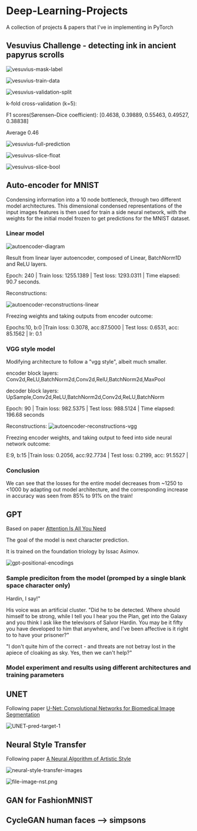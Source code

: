 # Deep-Learning-Projects
A collection of projects &amp; papers that I've in implementing in PyTorch


## Vesuvius Challenge - detecting ink in ancient papyrus scrolls

![vesuvius-mask-label](/Images/vesuvius-mask-label.png)

![vesuvius-train-data](/Images/vesuvius-train-data.png)

![vesuvius-validation-split](/Images/vesuvius-validation-split.png)

k-fold cross-validation (k=5):

F1 scores(Sørensen–Dice coefficient):  [0.4638, 0.39889, 0.55463, 0.49527, 0.38838]

Average 0.46

![vesuvius-full-prediction](/Images/vesuvius-full-prediction.png)

![vesuivus-slice-float](/Images/vesuivus-slice-float.png)

![vesuivus-slice-bool](/Images/vesuivus-slice-bool.png)

## Auto-encoder for MNIST

Condensing information into a 10 node bottleneck, through two different model architectures. This dimensional condensed representations of the input images features is then used for train a side neural network, with the weights for the initial model frozen to get predictions for the MNIST dataset.

### Linear model

![autoencoder-diagram](/Images/autoencoder-diagram.png)

Result from linear layer autoencoder, composed of Linear, BatchNorm1D and ReLU layers.

Epoch: 240 | Train loss: 1255.1389 | Test loss: 1293.0311 | Time elapsed: 90.7 seconds.

Reconstructions:

![autoencoder-reconstructions-linear](/Images/autoencoder-reconstructions-linear.png)

Freezing weights and taking outputs from encoder outcome:

Epochs:10, b:0 |Train loss: 0.3078, acc:87.5000 | Test loss: 0.6531, acc: 85.1562 | lr: 0.1

### VGG style model

Modifying architecture to follow a "vgg style", albeit much smaller.

encoder block layers: Conv2d,ReLU,BatchNorm2d,Conv2d,RelU,BatchNorm2d,MaxPool

decoder block layers: UpSample,Conv2d,ReLU,BatchNorm2d,Conv2d,ReLU,BatchNorm

Epoch: 90 | Train loss: 982.5375 | Test loss: 988.5124 | Time elapsed: 196.68 seconds

Reconstructions:
![autoencoder-reconstructions-vgg](/Images/autoencoder-reconstructions-vgg.png)

Freezing encoder weights, and taking output to feed into side neural network outcome:

E:9, b:15 |Train loss: 0.2056, acc:92.7734 | Test loss: 0.2199, acc: 91.5527 | 

### Conclusion

We can see that the losses for the entire model decreases from ~1250 to <1000 by adapting out model architecture, and the corresponding increase in accuracy was seen from 85% to 91% on the train!

## GPT

Based on paper [Attention Is All You Need](https://arxiv.org/abs/1706.03762)

The goal of the model is next character prediction.

It is trained on the foundation triology by Issac Asimov.

![gpt-positional-encodings](/Images/gpt-positional-encodings.png)


### Sample prediciton from the model (promped by a single blank space character only)

Hardin, I say!" 

His voice was an artificial cluster. "Did he to be detected. Where should himself to be strong, 
while I tell you I hear you the Plan, get into the Galaxy and you think I ask like the televisors 
of Salvor Hardin. You may be it fifty you have developed to him that anywhere, and I've been 
affective is it right to to have your prisoner?" 

"I don't quite him of the correct - and threats are not betray lost in the apiece of cloaking as 
sky. Yes, then we can't help?" 

### Model experiment and results using different architectures and training parameters


## UNET

Following paper [U-Net: Convolutional Networks for Biomedical Image Segmentation](https://arxiv.org/abs/1505.04597)


![UNET-pred-target-1](/Images/UNET-pred-target-1.png)

## Neural Style Transfer

Following paper [A Neural Algorithm of Artistic Style](https://arxiv.org/abs/1508.06576)

![neural-style-transfer-images](/Images/neural-style-transfer-images.gif)

![file-image-nst.png](/Images/file-image-nst.png)

## GAN for FashionMNIST

## CycleGAN human faces --> simpsons

